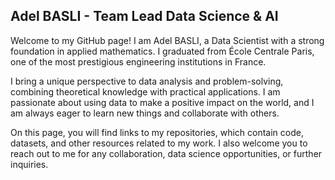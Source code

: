 ## Adel BASLI - Team Lead Data Science & AI

Welcome to my GitHub page! I am Adel BASLI, a Data Scientist with a strong foundation in applied mathematics. I graduated from École Centrale Paris, one of the most prestigious engineering institutions in France.

I bring a unique perspective to data analysis and problem-solving, combining theoretical knowledge with practical applications. I am passionate about using data to make a positive impact on the world, and I am always eager to learn new things and collaborate with others.

On this page, you will find links to my repositories, which contain code, datasets, and other resources related to my work. I also welcome you to reach out to me for any collaboration, data science opportunities, or further inquiries.
